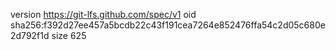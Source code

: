 version https://git-lfs.github.com/spec/v1
oid sha256:f392d27ee457a5bcdb22c43f191cea7264e852476ffa54c2d05c680e2d792f1d
size 625
